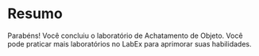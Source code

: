 # Resumo

Parabéns! Você concluiu o laboratório de Achatamento de Objeto. Você pode praticar mais laboratórios no LabEx para aprimorar suas habilidades.
